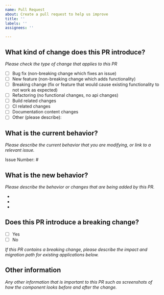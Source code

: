 ```yaml
---
name: Pull Request
about: Create a pull request to help us improve
title: ''
labels: ''
assignees: ''

---
```


## What kind of change does this PR introduce?

_Please check the type of change that applies to this PR_

- [ ] Bug fix (non-breaking change which fixes an issue)
- [ ] New feature (non-breaking change which adds functionality)
- [ ] Breaking change (fix or feature that would cause existing functionality to not work as expected)
- [ ] Refactoring (no functional changes, no api changes)
- [ ] Build related changes
- [ ] CI related changes
- [ ] Documentation content changes
- [ ] Other (please describe):

## What is the current behavior?

_Please describe the current behavior that you are modifying, or link to a relevant issue._

Issue Number: #

## What is the new behavior?

_Please describe the behavior or changes that are being added by this PR._

-
-
-

## Does this PR introduce a breaking change?

- [ ] Yes
- [ ] No

_If this PR contains a breaking change, please describe the impact and migration path for existing applications below._

## Other information

_Any other information that is important to this PR such as screenshots of how the component looks before and after the change._ 